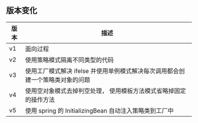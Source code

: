 
## 版本变化

|版本 |描述  | 
| ------ | ------ |
| v1 | 面向过程| 
| v2 | 使用策略模式隔离不同类型的代码| 
| v3 | 使用工厂模式解决 ifelse 并使用单例模式解决每次调用都会创建一个策略类对象的问题 |  
| v4 | 使用空对象模式去掉判空处理， 使用模板方法模式省略掉固定的操作方法 | 
| v5 | 使用 spring 的 InitializingBean 自动注入策略类到工厂中 |
